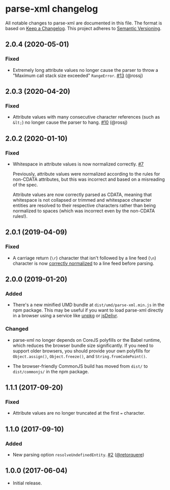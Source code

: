 # parse-xml changelog

All notable changes to parse-xml are documented in this file. The format is
based on [Keep a Changelog](https://keepachangelog.com/en/1.0.0/). This project
adheres to [Semantic Versioning](https://semver.org/spec/v2.0.0.html).

## 2.0.4 (2020-05-01)

### Fixed

-   Extremely long attribute values no longer cause the parser to throw a
    "Maximum call stack size exceeded" `RangeError`. [#13] (@rossj)

[#13]:https://github.com/rgrove/parse-xml/pull/13

## 2.0.3 (2020-04-20)

### Fixed

-   Attribute values with many consecutive character references (such as `&lt;`)
    no longer cause the parser to hang. [#10] (@rossj)

[#10]:https://github.com/rgrove/parse-xml/pull/10

## 2.0.2 (2020-01-10)

### Fixed

-   Whitespace in attribute values is now normalized correctly. [#7]

    Previously, attribute values were normalized according to the rules for
    non-CDATA attributes, but this was incorrect and based on a misreading of
    the spec.

    Attribute values are now correctly parsed as CDATA, meaning that whitespace
    is not collapsed or trimmed and whitespace character entities are resolved
    to their respective characters rather than being normalized to spaces (which
    was incorrect even by the non-CDATA rules!).

[#7]:https://github.com/rgrove/parse-xml/pull/7

## 2.0.1 (2019-04-09)

### Fixed

-   A carriage return (`\r`) character that isn't followed by a line feed (`\n`)
    character is now [correctly normalized][xml-line-ends] to a line feed before
    parsing.

[xml-line-ends]:https://www.w3.org/TR/2008/REC-xml-20081126/#sec-line-ends

## 2.0.0 (2019-01-20)

### Added

-   There's a new minified UMD bundle at `dist/umd/parse-xml.min.js` in the npm
    package. This may be useful if you want to load parse-xml directly in a
    browser using a service like
    [unpkg](https://unpkg.com/@rgrove/parse-xml/dist/umd/parse-xml.min.js) or
    [jsDelivr](https://cdn.jsdelivr.net/npm/@rgrove/parse-xml/dist/umd/parse-xml.min.js).

### Changed

-   parse-xml no longer depends on CoreJS polyfills or the Babel runtime, which
    reduces the browser bundle size significantly. If you need to support older
    browsers, you should provide your own polyfills for `Object.assign()`,
    `Object.freeze()`, and `String.fromCodePoint()`.

-   The browser-friendly CommonJS build has moved from `dist/` to
    `dist/commonjs/` in the npm package.

## 1.1.1 (2017-09-20)

### Fixed

-   Attribute values are no longer truncated at the first `=` character.

## 1.1.0 (2017-09-10)

### Added

-   New parsing option `resolveUndefinedEntity`. [#2]
    ([@retorquere](https://github.com/retorquere))

[#2]:https://github.com/rgrove/parse-xml/pull/2

## 1.0.0 (2017-06-04)

-   Initial release.
